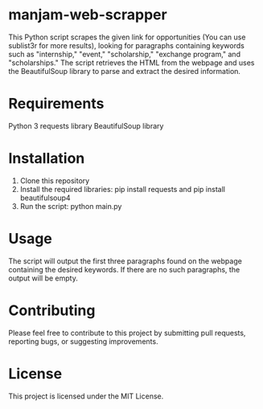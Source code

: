 # manjam-web-scrapper

This Python script scrapes the given link for opportunities (You can use sublist3r for more results), looking for paragraphs containing keywords such as "internship," "event," "scholarship," "exchange program," and "scholarships." The script retrieves the HTML from the webpage and uses the BeautifulSoup library to parse and extract the desired information.

# Requirements
Python 3
requests library
BeautifulSoup library
# Installation
1. Clone this repository
2. Install the required libraries: pip install requests and pip install beautifulsoup4
3. Run the script: python main.py
# Usage
The script will output the first three paragraphs found on the webpage containing the desired keywords. If there are no such paragraphs, the output will be empty.

# Contributing
Please feel free to contribute to this project by submitting pull requests, reporting bugs, or suggesting improvements.

# License
This project is licensed under the MIT License.
